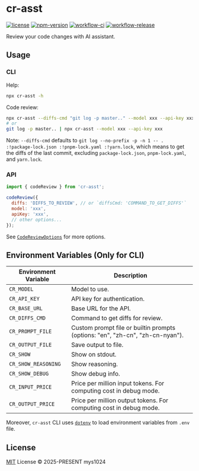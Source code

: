 # cr-asst

[![license](https://img.shields.io/github/license/mys1024/cr-asst?&style=flat-square)](./LICENSE)
[![npm-version](https://img.shields.io/npm/v/cr-asst?style=flat-square&color=%23cb3837)](https://www.npmjs.com/package/cr-asst)
[![workflow-ci](https://img.shields.io/github/actions/workflow/status/mys1024/cr-asst/ci.yml?label=ci&style=flat-square)](https://github.com/mys1024/cr-asst/actions/workflows/ci.yml)
[![workflow-release](https://img.shields.io/github/actions/workflow/status/mys1024/cr-asst/release.yml?label=release&style=flat-square)](https://github.com/mys1024/cr-asst/actions/workflows/release.yml)

Review your code changes with AI assistant.

## Usage

### CLI

Help:

```sh
npx cr-asst -h
```

Code review:

```sh
npx cr-asst --diffs-cmd "git log -p master.." --model xxx --api-key xxx
# or
git log -p master.. | npx cr-asst --model xxx --api-key xxx
```

Note: `--diffs-cmd` defaults to `git log --no-prefix -p -n 1 -- . :!package-lock.json :!pnpm-lock.yaml :!yarn.lock`, which means to get the diffs of the last commit, excluding `package-lock.json`, `pnpm-lock.yaml`, and `yarn.lock`.

### API

```javascript
import { codeReview } from 'cr-asst';

codeReview({
  diffs: 'DIFFS_TO_REVIEW', // or `diffsCmd: 'COMMAND_TO_GET_DIFFS'`
  model: 'xxx',
  apiKey: 'xxx',
  // other options...
});
```

See [`CodeReviewOptions`](./src/types.ts) for more options.

## Environment Variables (Only for CLI)

| Environment Variable | Description                                                                   |
| -------------------- | ----------------------------------------------------------------------------- |
| `CR_MODEL`           | Model to use.                                                                 |
| `CR_API_KEY`         | API key for authentication.                                                   |
| `CR_BASE_URL`        | Base URL for the API.                                                         |
| `CR_DIFFS_CMD`       | Command to get diffs for review.                                              |
| `CR_PROMPT_FILE`     | Custom prompt file or builtin prompts (options: "en", "zh-cn", "zh-cn-nyan"). |
| `CR_OUTPUT_FILE`     | Save output to file.                                                          |
| `CR_SHOW`            | Show on stdout.                                                               |
| `CR_SHOW_REASONING`  | Show reasoning.                                                               |
| `CR_SHOW_DEBUG`      | Show debug info.                                                              |
| `CR_INPUT_PRICE`     | Price per million input tokens. For computing cost in debug mode.             |
| `CR_OUTPUT_PRICE`    | Price per million output tokens. For computing cost in debug mode.            |

Moreover, `cr-asst` CLI uses [`dotenv`](https://www.npmjs.com/package/dotenv) to load environment variables from `.env` file.

## License

[MIT](./LICENSE) License &copy; 2025-PRESENT mys1024
